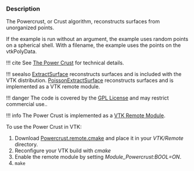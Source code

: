 ### Description
The Powercrust, or Crust algorithm, reconstructs surfaces from unorganized points.

If the example is run without an argument, the example uses random points on a spherical shell. With a filename, the example uses the points on the vtkPolyData.

!!! cite
    See [The Power Crust](http://web.cs.ucdavis.edu/~amenta/pubs/sm.pdf) for technical details.

!!! seealso
    [ExtractSurface](/Cxx/Points/ExtractSurface) reconstructs surfaces and is included with the VTK distribution. [PoissonExtractSurface](/Cxx/Points/PoissonExtractSurface) reconstructs surfaces and is implemented as a VTK remote module.

!!! danger
    The code is covered by the [GPL License](http://www.gnu.org/copyleft/gpl.html) and may restrict commercial use.. 

!!! info
    The Power Crust is implemented as a [VTK Remote Module](http://www.vtk.org/Wiki/VTK/Remote_Modules).

To use the Power Crust in VTK:

1. Download [Powercrust.remote.cmake](https://github.com/lorensen/Powercrust/blob/master/Powercrust.remote.cmake) and place it in your *VTK/Remote* directory.
2. Reconfigure your VTK build with *cmake*
3. Enable the remote module by setting *Module_Powercrust:BOOL=ON*.
4. `make`
